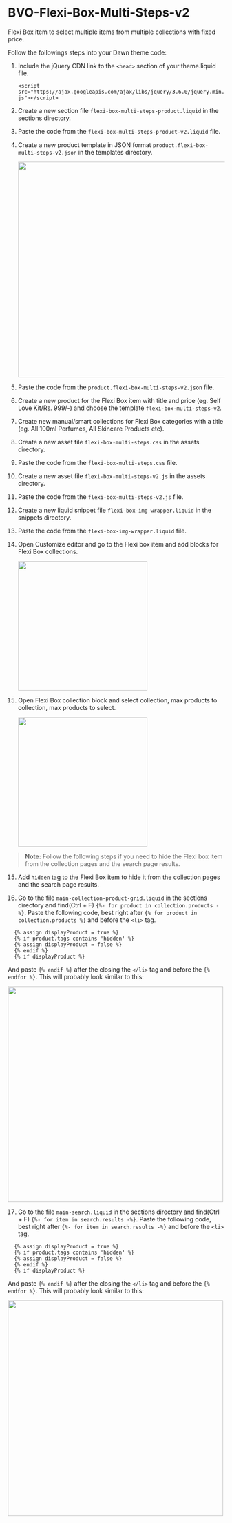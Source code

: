 # BVO-Flexi-Box-Multi-Steps-v2
Flexi Box item to select multiple items from multiple collections with fixed price.

Follow the followings steps into your Dawn theme code:

1. Include the jQuery CDN link to the `<head>` section of your theme.liquid file.
  
    `<script src="https://ajax.googleapis.com/ajax/libs/jquery/3.6.0/jquery.min.js"></script>`

2. Create a new section file `flexi-box-multi-steps-product.liquid` in the sections directory.

3. Paste the code from the `flexi-box-multi-steps-product-v2.liquid` file.

4. Create a new product template in JSON format `product.flexi-box-multi-steps-v2.json` in the templates directory.
  
      <img width="500" src="https://cdn.shopify.com/s/files/1/0561/9256/5292/files/Picture1_5c7434b9-fbfe-40a0-add7-1782760e9026.png?v=1650882666">

5. Paste the code from the `product.flexi-box-multi-steps-v2.json` file.

6. Create a new product for the Flexi Box item with title and price (eg. Self Love Kit/Rs. 999/-) and choose the template `flexi-box-multi-steps-v2`.

7. Create new manual/smart collections for Flexi Box categories with a title (eg. All 100ml Perfumes, All Skincare Products etc).

8. Create a new asset file `flexi-box-multi-steps.css` in the assets directory.

9. Paste the code from the `flexi-box-multi-steps.css` file.
  
10. Create a new asset file `flexi-box-multi-steps-v2.js` in the assets directory.

11. Paste the code from the `flexi-box-multi-steps-v2.js` file.

12. Create a new liquid snippet file `flexi-box-img-wrapper.liquid` in the snippets directory.

13. Paste the code from the `flexi-box-img-wrapper.liquid` file.

14. Open Customize editor and go to the Flexi box item and add blocks for Flexi Box collections.
  
      <img width="300" src="https://cdn.shopify.com/s/files/1/0054/6665/2718/files/Screenshot_2023-01-03_123937.png">
      
15. Open Flexi Box collection block and select collection, max products to collection, max products to select.

      <img width="300" src="https://cdn.shopify.com/s/files/1/0054/6665/2718/files/Screenshot_2023-01-03_124016.png">

>**Note:** Follow the following steps if you need to hide the Flexi box item from the collection pages and the search page results.

15. Add `hidden` tag to the Flexi Box item to hide it from the collection pages and the search page results.

16. Go to the file `main-collection-product-grid.liquid` in the sections directory and find(Ctrl + F) `{%- for product in collection.products -%}`. Paste the following code, best right after `{% for product in collection.products %}` and before the `<li>` tag.
  ```
    {% assign displayProduct = true %}
    {% if product.tags contains 'hidden' %}
    {% assign displayProduct = false %}
    {% endif %}
    {% if displayProduct %}
  ```

And paste `{% endif %}` after the closing the `</li>` tag and before the `{% endfor %}`. This will probably look similar to this:
  
<img width="500" src="https://cdn.shopify.com/s/files/1/0561/9256/5292/files/Picture3_c5b30456-ef00-499d-8f08-92c3bebd397c.png">

17. Go to the file `main-search.liquid` in the sections directory and find(Ctrl + F) `{%- for item in search.results -%}`. Paste the following code, best right after `{%- for item in search.results -%}` and before the `<li>` tag.
  ```
    {% assign displayProduct = true %}
    {% if product.tags contains 'hidden' %}
    {% assign displayProduct = false %}
    {% endif %}
    {% if displayProduct %}
  ```

And paste `{% endif %}` after the closing the `</li>` tag and before the `{% endfor %}`. This will probably look similar to this:

<img width="500" src="https://cdn.shopify.com/s/files/1/0561/9256/5292/files/Picture4_a4a6b90d-c217-432d-9154-43f654ff61bf.png">
